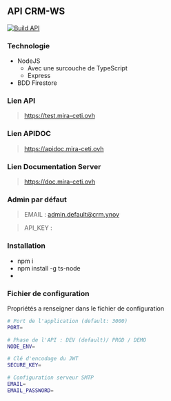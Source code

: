 ## API CRM-WS

[![Build API](https://github.com/enzotoyos/API-CRM-WS/actions/workflows/main.yml/badge.svg)](https://github.com/enzotoyos/API-CRM-WS/actions/workflows/main.yml)

### Technologie

- NodeJS
  - Avec une surcouche de TypeScript
  - Express
- BDD Firestore

### Lien API

> https://test.mira-ceti.ovh

### Lien APIDOC

> https://apidoc.mira-ceti.ovh

### Lien Documentation Server

> https://doc.mira-ceti.ovh

### Admin par défaut

> EMAIL : admin.default@crm.ynov

> API_KEY :


### Installation

- npm i
- npm install -g ts-node
-

### Fichier de configuration

Propriétés a renseigner dans le fichier de configuration

```bash
# Port de l'application (default: 3000)
PORT=

# Phase de l'API : DEV (default)/ PROD / DEMO
NODE_ENV=

# Clé d'encodage du JWT
SECURE_KEY=

# Configuration serveur SMTP
EMAIL=
EMAIL_PASSWORD=
```
